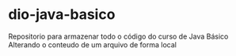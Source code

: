 # dio-java-basico
Repositorio para armazenar todo o código do curso de Java Básico
Alterando o conteudo de um arquivo de forma local